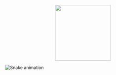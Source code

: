   <div align="center">
      <img height="180em" src="https://github-readme-stats.vercel.app/api/top-langs/?username=alannaaaa&layout=compact&langs_count=7&bg_color=DEG,DA4453,89216B&title_color=fff&text_color=fff&hide_border=1"/>
  </div>
  
  ![Snake animation](https://github.com/alannaaaa/alannaaaa/blob/output/github-contribution-grid-snake.svg)

<!--
**alannaaaa/alannaaaa** is a ✨ _special_ ✨ repository because its `README.md` (this file) appears on your GitHub profile.

Here are some ideas to get you started:

- 🔭 I’m currently working on ...
- 🌱 I’m currently learning ...
- 👯 I’m looking to collaborate on ...
- 🤔 I’m looking for help with ...
- 💬 Ask me about ...
- 📫 How to reach me: ...
- 😄 Pronouns: ...
- ⚡ Fun fact: ...
-->
